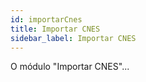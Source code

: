 ```yaml
---
id: importarCnes
title: Importar CNES
sidebar_label: Importar CNES
---
```


O módulo "Importar CNES"...
